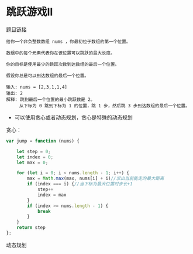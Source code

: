 # 跳跃游戏II
<a href="https://leetcode-cn.com/problems/jump-game-ii/" target="_blank">题目链接</a>

```
给你一个非负整数数组 nums ，你最初位于数组的第一个位置。

数组中的每个元素代表你在该位置可以跳跃的最大长度。

你的目标是使用最少的跳跃次数到达数组的最后一个位置。

假设你总是可以到达数组的最后一个位置。

输入: nums = [2,3,1,1,4]
输出: 2
解释: 跳到最后一个位置的最小跳跃数是 2。
     从下标为 0 跳到下标为 1 的位置，跳 1 步，然后跳 3 步到达数组的最后一个位置。
```

- 可以使用贪心或者动态规划，贪心是特殊的动态规划

贪心：

```js
var jump = function (nums) {

    let step = 0;
    let index = 0;
    let max = 0;

    for (let i = 0; i < nums.length - 1; i++) {
        max = Math.max(max, nums[i] + i)//求出当前能走的最大距离
        if (index === i) {//当下标为最大位置时步长+1
            step++
            index = max
        }
        if (index >= nums.length - 1) {
            break
        }
    }
    return step
};

```

动态规划

```js


```
